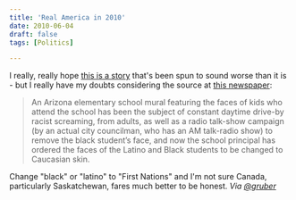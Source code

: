 ```yaml
---
title: 'Real America in 2010'
date: 2010-06-04
draft: false
tags: [Politics]

---
```


I really, really hope [this is a story](http://wonkette.com/415809/arizona-school-demands-black-latino-students-faces-on-mural-be-changed-to-white) that's been spun to sound worse than it is - but I really have my doubts considering the source at [this newspaper](http://www.azcentral.com/news/articles/2010/06/04/20100604arizona-mural-sparks-racial-debate.html):

> An Arizona elementary school mural featuring the faces of kids who attend the school has been the subject of constant daytime drive-by racist screaming, from adults, as well as a radio talk-show campaign (by an actual city councilman, who has an AM talk-radio show) to remove the black student’s face, and now the school principal has ordered the faces of the Latino and Black students to be changed to Caucasian skin.

Change "black" or "latino" to "First Nations" and I'm not sure Canada, particularly Saskatchewan, fares much better to be honest. _Via [@gruber](http://twitter.com/gruber/status/15445883794)_